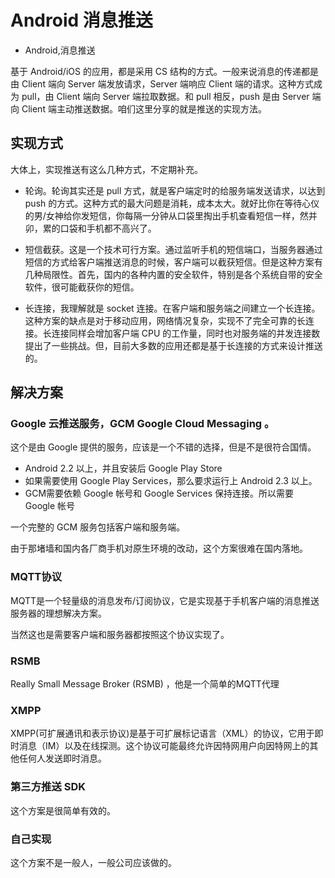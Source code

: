 # Android 消息推送
- Android,消息推送

基于 Android/iOS 的应用，都是采用 CS 结构的方式。一般来说消息的传递都是由 Client 端向 Server 端发放请求，Server 端响应 Client 端的请求。这种方式成为 pull，由 Client 端向 Server 端拉取数据。和 pull 相反，push 是由 Server 端向 Client 端主动推送数据。咱们这里分享的就是推送的实现方法。

## 实现方式

大体上，实现推送有这么几种方式，不定期补充。

 * 轮询。轮询其实还是 pull 方式，就是客户端定时的给服务端发送请求，以达到 push 的方式。这种方式的最大问题是消耗，成本太大。就好比你在等待心仪的男/女神给你发短信，你每隔一分钟从口袋里掏出手机查看短信一样，然并卯，累的口袋和手机都不高兴了。
 
 * 短信截获。这是一个技术可行方案。通过监听手机的短信端口，当服务器通过短信的方式给客户端推送消息的时候，客户端可以截获短信。但是这种方案有几种局限性。首先，国内的各种内置的安全软件，特别是各个系统自带的安全软件，很可能截获你的短信。
 
 * 长连接，我理解就是 socket 连接。在客户端和服务端之间建立一个长连接。这种方案的缺点是对于移动应用，网络情况复杂，实现不了完全可靠的长连接。长连接同样会增加客户端 CPU 的工作量，同时也对服务端的并发连接数提出了一些挑战。但，目前大多数的应用还都是基于长连接的方式来设计推送的。
 
## 解决方案

### Google 云推送服务，GCM Google Cloud Messaging 。
这个是由 Google 提供的服务，应该是一个不错的选择，但是不是很符合国情。

 * Android 2.2 以上，并且安装后 Google Play Store
 * 如果需要使用 Google Play Services，那么要求运行上 Android 2.3 以上。
 * GCM需要依赖 Google 帐号和 Google Services 保持连接。所以需要 Google 帐号
 
一个完整的 GCM 服务包括客户端和服务端。

由于那堵墙和国内各厂商手机对原生环境的改动，这个方案很难在国内落地。

### MQTT协议

MQTT是一个轻量级的消息发布/订阅协议，它是实现基于手机客户端的消息推送服务器的理想解决方案。

当然这也是需要客户端和服务器都按照这个协议实现了。

### RSMB
Really Small Message Broker (RSMB) ，他是一个简单的MQTT代理

### XMPP

XMPP(可扩展通讯和表示协议)是基于可扩展标记语言（XML）的协议，它用于即时消息（IM）以及在线探测。这个协议可能最终允许因特网用户向因特网上的其他任何人发送即时消息。

### 第三方推送 SDK

这个方案是很简单有效的。

### 自己实现

这个方案不是一般人，一般公司应该做的。